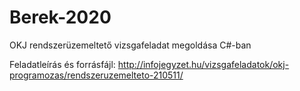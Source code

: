 # Berek-2020
OKJ rendszerüzemeltető vizsgafeladat megoldása C#-ban

Feladatleírás és forrásfájl: http://infojegyzet.hu/vizsgafeladatok/okj-programozas/rendszeruzemelteto-210511/
